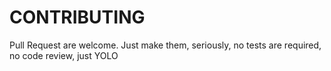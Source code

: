 # CONTRIBUTING

Pull Request are welcome. Just make them, seriously, no tests are required, no code review, just YOLO
